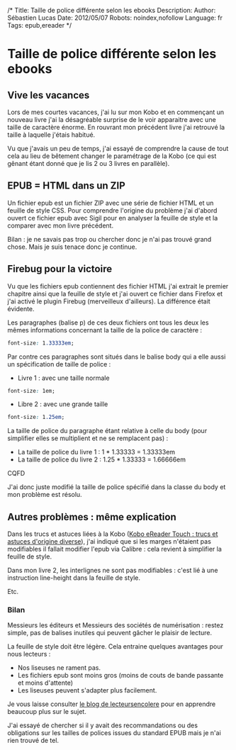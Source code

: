 /*
Title: Taille de police différente selon les ebooks
Description: 
Author: Sébastien Lucas
Date: 2012/05/07
Robots: noindex,nofollow
Language: fr
Tags: epub,ereader
*/
# Taille de police différente selon les ebooks

## Vive les vacances
Lors de mes courtes vacances, j'ai lu sur mon Kobo et en commençant un nouveau livre j'ai la désagréable surprise de le voir apparaitre avec une taille de caractère énorme. En rouvrant mon précédent livre j'ai retrouvé la taille à laquelle j'étais habitué.

Vu que j'avais un peu de temps, j'ai essayé de comprendre la cause de tout cela au lieu de bêtement changer le paramétrage de la Kobo (ce qui est gênant étant donné que je lis 2 ou 3 livres en parallèle).

## EPUB = HTML dans un ZIP

Un fichier epub est un fichier ZIP avec une série de fichier HTML et un feuille de style CSS. Pour comprendre l'origine du problème j'ai d'abord ouvert ce fichier epub avec Sigil pour en analyser la feuille de style et la comparer avec mon livre précédent.

Bilan : je ne savais pas trop ou chercher donc je n'ai pas trouvé grand chose. Mais je suis tenace donc je continue.

## Firebug pour la victoire

Vu que les fichiers epub contiennent des fichier HTML j'ai extrait le premier chapitre ainsi que la feuille de style et j'ai ouvert ce fichier dans Firefox et j'ai activé le plugin Firebug (merveilleux d'ailleurs). La différence était évidente.

Les paragraphes (balise p) de ces deux fichiers ont tous les deux les mêmes informations concernant la taille de la police de caractère :

```css
font-size: 1.33333em;
```

Par contre ces paragraphes sont situés dans le balise body qui a elle aussi un spécification de taille de police :
*	Livre 1 : avec une taille normale

```css
font-size: 1em;
```
*	Libre 2 : avec une grande taille

```css
font-size: 1.25em;
```

La taille de police du paragraphe étant relative à celle du body (pour simplifier elles se multiplient et ne se remplacent pas) :
*	La taille de police du livre 1 : 1 * 1.33333 = 1.33333em
*	La taille de police du livre 2 : 1.25 * 1.33333 = 1.66666em
  
CQFD

J'ai donc juste modifié la taille de police spécifié dans la classe du body et mon problème est résolu.

## Autres problèmes : même explication

Dans les trucs et astuces liées à la Kobo ([Kobo eReader Touch : trucs et astuces d'origine diverse](/blog/kobo-ereader-touch-5)), j'ai indiqué que si les marges n'étaient pas modifiables il fallait modifier l'epub via Calibre : cela revient à simplifier la feuille de style.

Dans mon livre 2, les interlignes ne sont pas modifiables : c'est lié à une instruction line-height dans la feuille de style.

Etc.

### Bilan

Messieurs les éditeurs et Messieurs des sociétés de numérisation : restez simple, pas de balises inutiles qui peuvent gâcher le plaisir de lecture.

La feuille de style doit être légère. Cela entraine quelques avantages pour nous lecteurs :
*	Nos liseuses ne rament pas.
*	Les fichiers epub sont moins gros (moins de couts de bande passante et moins d'attente)
*	Les liseuses peuvent s'adapter plus facilement.

Je vous laisse consulter [le blog de lecteursencolere](http://lecteursencolere.com/) pour en apprendre beaucoup plus sur le sujet.

J'ai essayé de chercher si il y avait des recommandations ou des obligations sur les tailles de polices issues du standard EPUB mais je n'ai rien trouvé de tel.
